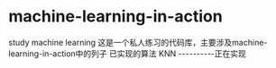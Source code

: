 # machine-learning-in-action
study machine learning
这是一个私人练习的代码库，主要涉及machine-learning-in-action中的列子
已实现的算法
KNN  ----------正在实现
